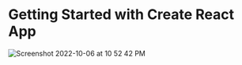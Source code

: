 # Getting Started with Create React App


<!-- ![Screenshot 2022-10-06 at 10 47 36 PM](https://user-images.githubusercontent.com/77909856/194377504-05e2d8d8-1448-419d-a498-3b2d6afd5040.png) -->



![Screenshot 2022-10-06 at 10 52 42 PM](https://user-images.githubusercontent.com/77909856/194378520-b1db5efd-37c3-475d-9302-1e43f965c51e.png)
